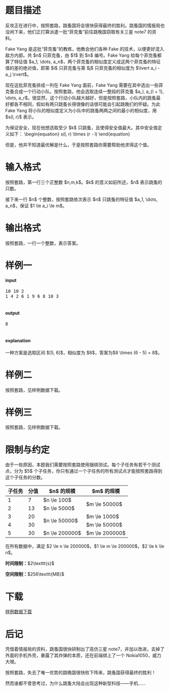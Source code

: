 # 题目描述

<p>反攻正在进行中，按照套路，跳蚤国将会很快获得最终的胜利。跳蚤国的情报局也没闲下来，他们正打算派遣一批“菲克蚤”前往跳晚国窃取有关三星 note7 的资料。</p>
<p>Fake Yang 是这批“菲克蚤”的教练，他教会他们各种 Fake 的技术，以便更好混入敌方内部。共 $n$ 只菲克蚤，由 $1$ 到 $n$ 编号。Fake Yang 给每个菲克蚤都算了特征值 $a_1, \dots, a_n$，两个菲克蚤的相似度定义成这两个菲克蚤的特征值的差的绝对值，即第 $i$ 只菲克蚤与第 $j$ 只菲克蚤的相似度为 $\lvert a_i - a_j \rvert$。</p>
<p>现在这批菲克蚤排成一列在 Fake Yang 面前，Fake Yang 需要在其中选出一些菲克蚤合成一个行动小队。按照套路，他会选取连续一整段的菲克蚤 $a_l, a_{l + 1}, \dots, a_r$。很显然，这个行动小队越大越好，但是按照套路，小队内的跳蚤最好都各不相同，假如有两只跳蚤长得很像的话很可能会引起跳晚们的怀疑。为此 Fake Yang 将小队的相似度定义为小队中的跳蚤两两之间的最小的相似度，用 $s(l, r)$ 表示。</p>
<p>为保证安全，现在他想选取至少 $k$ 只跳蚤，且使得安全值最大。其中安全值定义如下：
\begin{equation}
s(l, r) \times (r - l)
\end{equation}</p>
<p>但是，他并不知道最优解是什么，于是按照套路你需要帮助他求得这个值。</p>

# 输入格式


<p>按照套路，第一行三个正整数 $n,m,k$。$k$ 的意义如前所述，$n$ 表示跳蚤的只数。</p>
<p>接下来一行 $n$ 个整数，按照套路依次表示 $n$ 只跳蚤的特征值 $a_1, \dots, a_n$，保证 $1 \le a_i \le m$。</p>

# 输出格式


<p>按照套路，一行一个整数，表示答案。</p>

# 样例一


<h4>input</h4>
<pre>10 10 2
1 4 2 6 1 9 6 8 10 3

</pre>

<h4>output</h4>
<pre>8

</pre>

<h4>explanation</h4>
<p>一种方案是选取区间 $[5, 6]$，相似度为 $8$，答案为$8 \times (6 - 5) = 8$。</p>

# 样例二


<p>按照套路，见样例数据下载。</p>

# 样例三


<p>按照套路，见样例数据下载。</p>

# 限制与约定


<p>由于一些原因，本题我们需要按照套路使用捆绑测试。每个子任务有若干个测试点，分为 $5$ 个子任务，你只有通过一个子任务的所有测试点才能按照套路得到这个子任务的分数。</p>
<div class="table-responsive">
<table class="table table-bordered table-text-center table-vertical-middle"><thead><tr><th>子任务</th>
<th>分值</th>
<th>$n$ 的规模</th>
<th>$m$ 的规模</th>
</tr></thead><tbody><tr><td>1</td><td>7</td><td>$n \le 100$</td><td rowspan="2">$m \le 50000$</td></tr><tr><td>2</td><td>13</td><td>$n \le 5000$</td></tr><tr><td>3</td><td>20</td><td rowspan="2">$n \le 50000$</td><td>$m \le 1000$</td></tr><tr><td>4</td><td>30</td><td>$m \le 50000$</td></tr><tr><td>5</td><td>30</td><td>$n \le 200000$</td><td>$m \le 200000$</td></tr></tbody></table></div>

<p>在所有数据中，满足 $2 \le n \le 200000$，$1 \le m \le 200000$，$2 \le k \le n$。</p>
<p><strong>时间限制：</strong>$2\texttt{s}$</p>
<p><strong>空间限制：</strong>$256\texttt{MB}$</p>

# 下载


<p><a href="/download.php?type=problem&amp;id=246">样例数据下载</a></p>

# 后记


<p>凭借着情报局的资料，跳蚤国很快研制出了高仿三星 note7，并加以改进，去掉了外面的手机外壳，暴露了其炸弹的本质，还在前端绑上了一个 Nokia1050，威力大增。</p>
<p>按照套路，失去了唯一优势的跳晚国很快败下阵来，跳蚤国获得最终的胜利！</p>
<p>然而谁都不曾思考过，为什么跳蚤大陆会出现这种新型科技——手机……</p>
